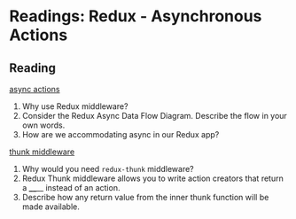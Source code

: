 Readings: Redux - Asynchronous Actions
======================================

Reading
-------

[async actions](https://redux.js.org/advanced/asyncactions)

1. Why use Redux middleware?
2. Consider the Redux Async Data Flow Diagram. Describe the flow in your own words.
3. How are we accommodating async in our Redux app?

[thunk middleware](https://github.com/reduxjs/redux-thunk)

1. Why would you need `redux-thunk` middleware?
2. Redux Thunk middleware allows you to write action creators that return a **\_\_**\_\_ instead of an action.
3. Describe how any return value from the inner thunk function will be made available.
